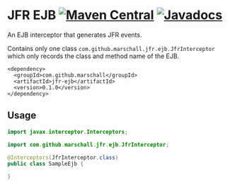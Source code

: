 JFR EJB [![Maven Central](https://maven-badges.herokuapp.com/maven-central/com.github.marschall/jfr-ejb/badge.svg)](https://maven-badges.herokuapp.com/maven-central/com.github.marschall/jfr-ejb) [![Javadocs](https://www.javadoc.io/badge/com.github.marschall/jfr-ejb.svg)](https://www.javadoc.io/doc/com.github.marschall/jfr-ejb)
=======

An EJB interceptor that generates JFR events.

Contains only one class `com.github.marschall.jfr.ejb.JfrInterceptor` which only records the class and method name of the EJB.

```
<dependency>
  <groupId>com.github.marschall</groupId>
  <artifactId>jfr-ejb</artifactId>
  <version>0.1.0</version>
</dependency>
```

Usage
-----

```java
import javax.interceptor.Interceptors;

import com.github.marschall.jfr.ejb.JfrInterceptor;

@Interceptors(JfrInterceptor.class)
public class SampleEjb {

}
```